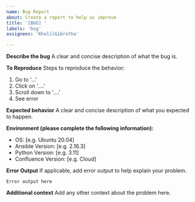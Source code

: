 ```yaml
---
name: Bug Report
about: Create a report to help us improve
title: '[BUG] '
labels: 'bug'
assignees: 'KhalilGibrotha'

---
```


**Describe the bug**
A clear and concise description of what the bug is.

**To Reproduce**
Steps to reproduce the behavior:
1. Go to '...'
2. Click on '....'
3. Scroll down to '....'
4. See error

**Expected behavior**
A clear and concise description of what you expected to happen.

**Environment (please complete the following information):**
- OS: [e.g. Ubuntu 20.04]
- Ansible Version: [e.g. 2.16.3]
- Python Version: [e.g. 3.11]
- Confluence Version: [e.g. Cloud]

**Error Output**
If applicable, add error output to help explain your problem.

```
Error output here
```

**Additional context**
Add any other context about the problem here.
